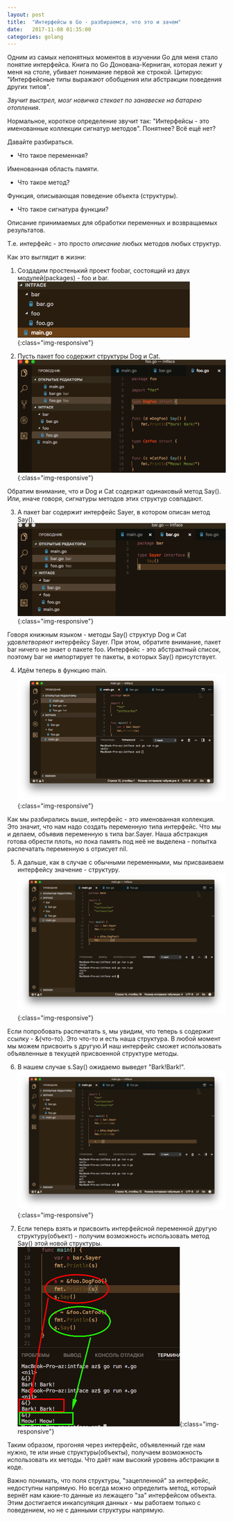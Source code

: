 ```yaml
---
layout: post
title:  "Интерфейсы в Go - разбираемся, что это и зачем"
date:   2017-11-08 01:35:00
categories: golang
---
```

Одним из самых непонятных моментов в изучении Go для меня стало понятие интерфейса. Книга по Go Донована-Керниган, которая лежит у меня на столе, убивает понимание первой же строкой. Цитирую: "Интерфейсные типы выражают обобщения или абстракции поведения других типов".

*Звучит выстрел, мозг новичка стекает по занавеске на батарею отопления*.

Нормальное, короткое определение звучит так: "Интерфейсы - это именованные коллекции сигнатур методов". Понятнее? Всё ещё нет?

Давайте разбираться.

* Что такое переменная?

Именованная область памяти.

* Что такое метод?

Функция, описывающая поведение объекта (структуры).

* Что такое сигнатура функции?

Описание принимаемых для обработки переменных и возвращаемых результатов.

Т.е. интерфейс - это просто _описание_ любых методов любых структур.

Как это выглядит в жизни:

1) Создадим простенький проект foobar, состоящий из двух модулей(packages) - foo и bar.
![Интерфейсы в Go 1](/assets/img/intface1.png){:class="img-responsive"}

2) Пусть пакет foo содержит структуры Dog и Cat.
![Интерфейсы в Go 2](/assets/img/intface2.png){:class="img-responsive"}

Обратим внимание, что и Dog и Cat содержат одинаковый метод Say(). Или, иначе говоря, сигнатуры методов этих структур совпадают.

3) А пакет bar содержит интерфейс Sayer, в котором описан метод Say().
![Интерфейсы в Go 3](/assets/img/intface3.png){:class="img-responsive"}

Говоря книжным языком - методы Say() структур Dog и Cat _удовлетворяют_ интерфейсу Sayer.
При этом, обратите внимание, пакет bar ничего не знает о пакете foo. Интерфейс - это абстрактный список, поэтому bar не импортирует те пакеты, в которых Say() присутствует.

4) Идём теперь в функцию main.
![Интерфейсы в Go 4](/assets/img/intface4.png){:class="img-responsive"}

Как мы разбирались выше, интерфейс - это именованная коллекция. Это значит, что нам надо создать переменную типа интерфейс. Что мы и делаем, объявив переменную s типа bar.Sayer. Наша абстракция готова обрести плоть, но пока память под неё не выделена - попытка распечатать переменную s отрисует nil.

5) А дальше, как в случае с обычными переменными, мы присваиваем интерфейсу значение - структуру.
![Интерфейсы в Go 5](/assets/img/intface5.png){:class="img-responsive"}

Если попробовать распечатать s, мы увидим, что теперь s содержит ссылку - &{что-то}. Это что-то и есть наша структура. В любой момент мы можем присвоить s другую.И наш интерфейс сможет использовать объявленные в текущей присвоенной структуре методы.

6) В нашем случае s.Say() ожидаемо выведет "Bark!Bark!".
![Интерфейсы в Go 6](/assets/img/intface6.png){:class="img-responsive"}

7) Если теперь взять и присвоить интерфейсной переменной другую структуру(объект) - получим возможность использовать метод Say() этой новой структуры.
![Интерфейсы в Go 7](/assets/img/intface7.png){:class="img-responsive"}

Таким образом, прогоняя через интерфейс, объявленный где нам нужно, те или иные структуры(объекты), получаем возможность использовать их методы. Что даёт нам высокий уровень абстракции в коде. 

Важно понимать, что поля структуры, "зацепленной" за интерфейс, недоступны напрямую. Но всегда можно определить метод, который вернёт нам какие-то данные из лежащего "за" интерфейсом объекта. Этим достигается инкапсуляция данных - мы работаем только с поведением, но не с данными структуры напрямую.